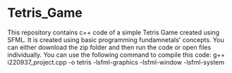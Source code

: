 # Tetris_Game
This repository contains c++ code of a simple Tetris Game created using SFML.
It is created using basic programming fundamnetals' concepts.
You can either download the zip folder and then run the code or open files individually.
You can use the following command to compile this code:
g++ i220937_project.cpp -o tetris -lsfml-graphics -lsfml-window -lsfml-system
